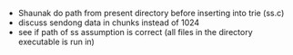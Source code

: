 - Shaunak do path from present directory before inserting into trie (ss.c)
- discuss sendong data in chunks instead of 1024
- see if path of ss assumption is correct (all files in the directory executable is run in)